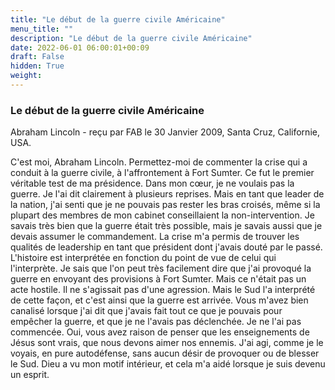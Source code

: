 ```yaml
---
title: "Le début de la guerre civile Américaine"
menu_title: ""
description: "Le début de la guerre civile Américaine"
date: 2022-06-01 06:00:01+00:09
draft: False
hidden: True
weight:
---
```

### Le début de la guerre civile Américaine

Abraham Lincoln - reçu par FAB le 30 Janvier 2009, Santa Cruz, Californie, USA.

C'est moi, Abraham Lincoln.
Permettez-moi de commenter la crise qui a conduit à la guerre civile, à l'affrontement à Fort Sumter.
Ce fut le premier véritable test de ma présidence. Dans mon cœur, je ne voulais pas la guerre. Je l'ai dit clairement à plusieurs reprises. Mais en tant que leader de la nation, j'ai senti que je ne pouvais pas rester les bras croisés, même si la plupart des membres de mon cabinet conseillaient la non-intervention. Je savais très bien que la guerre était très possible, mais je savais aussi que je devais assumer le commandement. La crise m'a permis de trouver les qualités de leadership en tant que président dont j'avais douté par le passé.
L'histoire est interprétée en fonction du point de vue de celui qui l'interprète. Je sais que l'on peut très facilement dire que j'ai provoqué la guerre en envoyant des provisions à Fort Sumter. Mais ce n'était pas un acte hostile. Il ne s'agissait pas d'une agression. Mais le Sud l'a interprété de cette façon, et c'est ainsi que la guerre est arrivée.
Vous m'avez bien canalisé lorsque j'ai dit que j'avais fait tout ce que je pouvais pour empêcher la guerre, et que je ne l'avais pas déclenchée. Je ne l'ai pas commencée.
Oui, vous avez raison de penser que les enseignements de Jésus sont vrais, que nous devons aimer nos ennemis. J'ai agi, comme je le voyais, en pure autodéfense, sans aucun désir de provoquer ou de blesser le Sud. Dieu a vu mon motif intérieur, et cela m'a aidé lorsque je suis devenu un esprit.